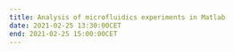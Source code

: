 ```yaml
---
title: Analysis of microfluidics experiments in Matlab
date: 2021-02-25 13:30:00CET
end: 2021-02-25 15:00:00CET
---
```


